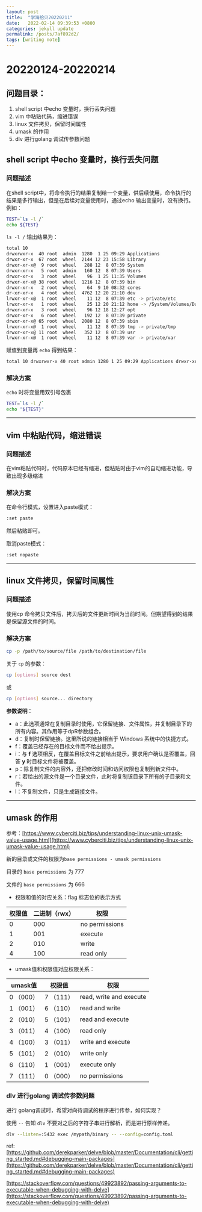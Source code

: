 ```yaml
---
layout: post
title:  "学海拾贝20220211"
date:   2022-02-14 09:39:53 +0800
categories: jekyll update
permalink: /posts/7af892d2/
tags: [writing note]
---
```


# 20220124-20220214

## 问题目录：

1. shell script 中echo 变量时，换行丢失问题
2. vim 中粘贴代码，缩进错误
3. linux 文件拷贝，保留时间属性
4. umask 的作用
5. dlv 进行golang 调试传参数问题

## shell script 中echo 变量时，换行丢失问题

### 问题描述

在shell script中，将命令执行的结果复制给一个变量，供后续使用，命令执行的结果是多行输出，但是在后续对变量使用时，通过echo 输出变量时，没有换行。例如：

```bash
TEST=`ls -l /`
echo ${TEST}
```

`ls -l /` 输出结果为：

```bash
total 10
drwxrwxr-x  40 root  admin  1280  1 25 09:29 Applications
drwxr-xr-x  67 root  wheel  2144 12 23 15:58 Library
drwxr-xr-x@  9 root  wheel   288 12  8 07:39 System
drwxr-xr-x   5 root  admin   160 12  8 07:39 Users
drwxr-xr-x   3 root  wheel    96  1 25 11:35 Volumes
drwxr-xr-x@ 38 root  wheel  1216 12  8 07:39 bin
drwxr-xr-x   2 root  wheel    64  9 10 08:32 cores
dr-xr-xr-x   4 root  wheel  4762 12 20 21:10 dev
lrwxr-xr-x@  1 root  wheel    11 12  8 07:39 etc -> private/etc
lrwxr-xr-x   1 root  wheel    25 12 20 21:12 home -> /System/Volumes/Data/home
drwxr-xr-x   3 root  wheel    96 12 18 12:27 opt
drwxr-xr-x   6 root  wheel   192 12  8 07:39 private
drwxr-xr-x@ 65 root  wheel  2080 12  8 07:39 sbin
lrwxr-xr-x@  1 root  wheel    11 12  8 07:39 tmp -> private/tmp
drwxr-xr-x@ 11 root  wheel   352 12  8 07:39 usr
lrwxr-xr-x@  1 root  wheel    11 12  8 07:39 var -> private/var
```

赋值到变量再 `echo` 得到结果：

```bash
total 10 drwxrwxr-x 40 root admin 1280 1 25 09:29 Applications drwxr-xr-x 67 root wheel 2144 12 23 15:58 Library drwxr-xr-x@ 9 root wheel 288 12 8 07:39 System drwxr-xr-x 5 root admin 160 12 8 07:39 Users drwxr-xr-x 3 root wheel 96 1 25 11:35 Volumes drwxr-xr-x@ 38 root wheel 1216 12 8 07:39 bin drwxr-xr-x 2 root wheel 64 9 10 08:32 cores dr-xr-xr-x 4 root wheel 4762 12 20 21:10 dev lrwxr-xr-x@ 1 root wheel 11 12 8 07:39 etc -> private/etc lrwxr-xr-x 1 root wheel 25 12 20 21:12 home -> /System/Volumes/Data/home drwxr-xr-x 3 root wheel 96 12 18 12:27 opt drwxr-xr-x 6 root wheel 192 12 8 07:39 private drwxr-xr-x@ 65 root wheel 2080 12 8 07:39 sbin lrwxr-xr-x@ 1 root wheel 11 12 8 07:39 tmp -> private/tmp drwxr-xr-x@ 11 root wheel 352 12 8 07:39 usr lrwxr-xr-x@ 1 root wheel 11 12 8 07:39 var -> private/var
```

### 解决方案

`echo` 时将变量用双引号包裹

```bash
TEST=`ls -l /`
echo "${TEST}"
```

---

## vim 中粘贴代码，缩进错误

### 问题描述

在vim粘贴代码时，代码原本已经有缩进，但粘贴时由于vim的自动缩进功能，导致出现多级缩进

### 解决方案

在命令行模式，设置进入paste模式：

```bash
:set paste
```

然后粘贴即可。

取消paste模式：

```bash
:set nopaste
```

---

## linux 文件拷贝，保留时间属性

### 问题描述

使用cp 命令拷贝文件后，拷贝后的文件更新时间为当前时间。但期望得到的结果是保留源文件的时间。

### 解决方案

```bash
cp -p /path/to/source/file /path/to/destination/file
```

关于 `cp` 的参数：

```bash
cp [options] source dest
```

或

```bash
cp [options] source... directory
```

**参数说明**：

- a：此选项通常在复制目录时使用，它保留链接、文件属性，并复制目录下的所有内容。其作用等于dpR参数组合。
- d：复制时保留链接。这里所说的链接相当于 Windows 系统中的快捷方式。
- f：覆盖已经存在的目标文件而不给出提示。
- i：与 **f** 选项相反，在覆盖目标文件之前给出提示，要求用户确认是否覆盖，回答 **y** 时目标文件将被覆盖。
- p：除复制文件的内容外，还把修改时间和访问权限也复制到新文件中。
- r：若给出的源文件是一个目录文件，此时将复制该目录下所有的子目录和文件。
- l：不复制文件，只是生成链接文件。


---

## umask 的作用

参考：[https://www.cyberciti.biz/tips/understanding-linux-unix-umask-value-usage.html](https://www.cyberciti.biz/tips/understanding-linux-unix-umask-value-usage.html)

新的目录或文件的权限为`base permissions - umask permissions`

目录的 `base permissions` 为 777

文件的 `base permissions` 为 666

- 权限和值的对应关系：flag 标志位的表示方式

| 权限值 | 二进制（rwx） | 权限 |
| --- | --- | --- |
| 0 | 000 | no permissions |
| 1 | 001 | execute  |
| 2 | 010 | write  |
| 4 | 100 | read only |
- umask值和权限值对应权限关系：

| umask值 | 权限值 | 权限 |
| --- | --- | --- |
| 0 （000） | 7 （111） | read, write and execute |
| 1 （001） | 6 （110） | read and write |
| 2 （010） | 5 （101） | read and execute |
| 3 （011） | 4 （100） | read only |
| 4 （100） | 3 （011） | write and execute |
| 5 （101） | 2 （010） | write only |
| 6 （110） | 1 （001） | execute only |
| 7 （111） | 0 （000） | no permissions |

### dlv 进行golang 调试传参数问题

进行 golang调试时，希望对向待调试的程序进行传参，如何实现？

使用 `--` 告知 `dlv` 不要对之后的字符子串进行解析，而是进行原样传递。

```bash
dlv --listen=:5432 exec /mypath/binary -- --config=config.toml 
```

 ref: [https://github.com/derekparker/delve/blob/master/Documentation/cli/getting_started.md#debugging-main-packages](https://github.com/derekparker/delve/blob/master/Documentation/cli/getting_started.md#debugging-main-packages)

[https://stackoverflow.com/questions/49923892/passing-arguments-to-executable-when-debugging-with-delve](https://stackoverflow.com/questions/49923892/passing-arguments-to-executable-when-debugging-with-delve)
